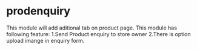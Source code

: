 # prodenquiry
This module will add aditional tab on product page.
This module has following feature:
1.Send Product enquiry to store owner
2.There is option upload imange in enquiry form.

